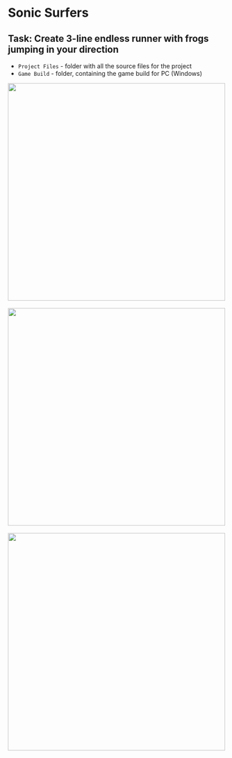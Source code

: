 # Sonic Surfers
## Task: Create 3-line endless runner with frogs jumping in your direction
* `Project Files` - folder with all the source files for the project
* `Game Build` - folder, containing the game build for PC (Windows)

<p float="center">
  <img src="https://user-images.githubusercontent.com/58213582/227769933-53d50b00-e354-45f4-94f0-1b65c12ff9b7.png" height="500" />
  &nbsp;&nbsp;
  <img src="https://user-images.githubusercontent.com/58213582/227769956-95be5bcb-6279-42cd-bc35-3b2eebaba68a.png" height="500" />
  &nbsp;&nbsp;
  <img src="https://user-images.githubusercontent.com/58213582/227769972-ec74b49c-1d4d-4da4-b5f1-fc88c01dd261.png" height="500" />
</p>
